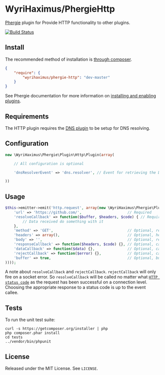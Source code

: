 # WyriHaximus/PhergieHttp

[Phergie](http://github.com/phergie/phergie-irc-bot-react/) plugin for Provide HTTP functionality to other plugins.

[![Build Status](https://secure.travis-ci.org/WyriHaximus/PhergieHttp.png?branch=master)](http://travis-ci.org/WyriHaximus/PhergieHttp)

## Install

The recommended method of installation is [through composer](http://getcomposer.org).

```JSON
{
    "require": {
        "wyrihaximus/phergie-http": "dev-master"
    }
}
```

See Phergie documentation for more information on
[installing and enabling plugins](https://github.com/phergie/phergie-irc-bot-react/wiki/Usage#plugins).

## Requirements

The HTTP plugin requires the [DNS plugin](https://github.com/WyriHaximus/PhergieDns) to be setup for DNS resolving.

## Configuration

```php
new \WyriHaximus\Phergie\Plugin\Http\Plugin(array(

    // All configuration is optional

    'dnsResolverEvent' => 'dns.resolver', // Event for retrieving the DNS resolver

))
```

## Usage

```php
$this->emitter->emit('http.request', array(new \WyriHaximus\Phergie\Plugin\Http\Request(array(
    'url' => 'https://github.com/',                     // Required
    'resolveCallback' => function($buffer, $headers, $code) { // Required
        // Data received do something with it
    },
    'method' => 'GET',                                  // Optional, request method
    'headers' => array(),                               // Optional, headers for the request
    'body' => '',                                       // Optional, request body to write after the headers
    'responseCallback' => function($headers, $code) {}, // Optional, callback that triggers with the response headers
    'dataCallback' => function($data) {},               // Optional, callback that triggers for each chunk of incoming data
    'rejectCallback' => function($error) {},            // Optional, callback that gets triggered on connection errors
    'buffer' => true,                                   // Optional, buffer the incoming requested file data and when completed pass it to resolveCallback, set to false to disable that
))));
```

A note about `resolveCallback` and `rejectCallback`. `rejectCallback` will only fire on a socket error. So `resolveCallback` will be called no matter what [`HTTP status code`](http://en.wikipedia.org/wiki/List_of_HTTP_status_codes) as the request has been successful on a connection level. Choosing the appropriate response to a status code is up to the event callee.

## Tests

To run the unit test suite:

```
curl -s https://getcomposer.org/installer | php
php composer.phar install
cd tests
../vendor/bin/phpunit
```

## License

Released under the MIT License. See `LICENSE`.
